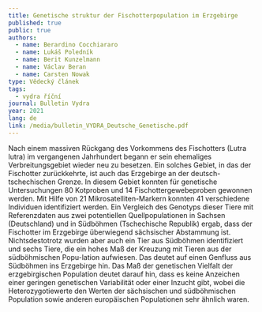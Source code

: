 ```yaml
---
title: Genetische struktur der Fischotterpopulation im Erzgebirge
published: true
public: true
authors:
  - name: Berardino Cocchiararo
  - name: Lukáš Poledník
  - name: Berit Kunzelmann
  - name: Václav Beran
  - name: Carsten Nowak
type: Vědecký článek
tags:
  - vydra říční
journal: Bulletin Vydra
year: 2021
lang: de
link: /media/bulletin_VYDRA_Deutsche_Genetische.pdf
---
```

Nach einem massiven Rückgang des Vorkommens des Fischotters (Lutra lutra) im vergangenen Jahrhundert begann er sein ehemaliges Verbreitungsgebiet wieder neu zu besetzen. Ein solches Gebiet, in das der Fischotter zurückkehrte, ist auch das Erzgebirge an der deutsch-tschechischen Grenze. In diesem Gebiet konnten für genetische Untersuchungen 80 Kotproben und 14 Fischottergewebeproben gewonnen werden. Mit Hilfe von 21 Mikrosatelliten-Markern konnten 41 verschiedene Individuen identifiziert werden. Ein Vergleich des Genotyps dieser Tiere mit Referenzdaten aus zwei potentiellen Quellpopulationen in Sachsen (Deutschland) und in Südböhmen (Tschechische Republik) ergab, dass der Fischotter im Erzgebirge überwiegend sächsischer Abstammung ist. Nichtsdestotrotz wurden aber auch ein Tier aus Südböhmen identifiziert und sechs Tiere, die ein hohes Maß der Kreuzung mit Tieren aus der südböhmischen Popu-lation aufwiesen. Das deutet auf einen Genfluss aus Südböhmen ins Erzgebirge hin. Das Maß der genetischen Vielfalt der erzgebirgischen Population deutet darauf hin, dass es keine Anzeichen einer geringen genetischen Variabilität oder einer Inzucht gibt, wobei die Heterozygotiewerte den Werten der sächsischen und südböhmischen Population sowie anderen europäischen Populationen sehr ähnlich waren. 
